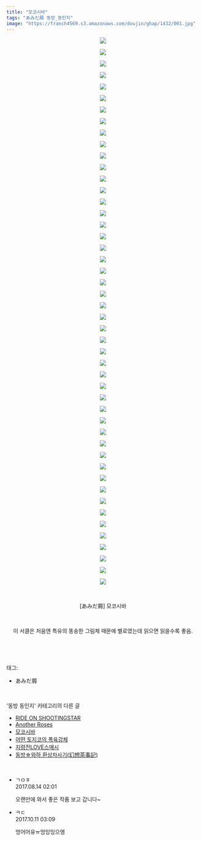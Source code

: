 ```yaml
---
title: "모코시바"
tags: "あみだ屑 동방_동인지"
image: "https://franch4569.s3.amazonaws.com/doujin/ghap/1432/001.jpg"
---
```

<div class="article">
<p style="text-align: center; clear: none; float: none;"><img src="{{ site.imgserver2 }}/ghap/1432/001.jpg"/></p>
<p style="text-align: center; clear: none; float: none;"><img src="{{ site.imgserver2 }}/ghap/1432/002.jpg"/></p>
<p style="text-align: center; clear: none; float: none;"><img src="{{ site.imgserver2 }}/ghap/1432/003.jpg"/></p>
<p style="text-align: center; clear: none; float: none;"><img src="{{ site.imgserver2 }}/ghap/1432/004.jpg"/></p>
<p style="text-align: center; clear: none; float: none;"><img src="{{ site.imgserver2 }}/ghap/1432/005.jpg"/></p>
<p style="text-align: center; clear: none; float: none;"><img src="{{ site.imgserver2 }}/ghap/1432/006.jpg"/></p>
<p style="text-align: center; clear: none; float: none;"><img src="{{ site.imgserver2 }}/ghap/1432/007.jpg"/></p>
<p style="text-align: center; clear: none; float: none;"><img src="{{ site.imgserver2 }}/ghap/1432/008.jpg"/></p>
<p style="text-align: center; clear: none; float: none;"><img src="{{ site.imgserver2 }}/ghap/1432/009.jpg"/></p>
<p style="text-align: center; clear: none; float: none;"><img src="{{ site.imgserver2 }}/ghap/1432/010.jpg"/></p>
<p style="text-align: center; clear: none; float: none;"><img src="{{ site.imgserver2 }}/ghap/1432/011.jpg"/></p>
<p style="text-align: center; clear: none; float: none;"><img src="{{ site.imgserver2 }}/ghap/1432/012.jpg"/></p>
<p style="text-align: center; clear: none; float: none;"><img src="{{ site.imgserver2 }}/ghap/1432/013.jpg"/></p>
<p style="text-align: center; clear: none; float: none;"><img src="{{ site.imgserver2 }}/ghap/1432/014.jpg"/></p>
<p style="text-align: center; clear: none; float: none;"><img src="{{ site.imgserver2 }}/ghap/1432/015.jpg"/></p>
<p style="text-align: center; clear: none; float: none;"><img src="{{ site.imgserver2 }}/ghap/1432/016.jpg"/></p>
<p style="text-align: center; clear: none; float: none;"><img src="{{ site.imgserver2 }}/ghap/1432/017.jpg"/></p>
<p style="text-align: center; clear: none; float: none;"><img src="{{ site.imgserver2 }}/ghap/1432/018.jpg"/></p>
<p style="text-align: center; clear: none; float: none;"><img src="{{ site.imgserver2 }}/ghap/1432/019.jpg"/></p>
<p style="text-align: center; clear: none; float: none;"><img src="{{ site.imgserver2 }}/ghap/1432/020.jpg"/></p>
<p style="text-align: center; clear: none; float: none;"><img src="{{ site.imgserver2 }}/ghap/1432/021.jpg"/></p>
<p style="text-align: center; clear: none; float: none;"><img src="{{ site.imgserver2 }}/ghap/1432/022.jpg"/></p>
<p style="text-align: center; clear: none; float: none;"><img src="{{ site.imgserver2 }}/ghap/1432/023.jpg"/></p>
<p style="text-align: center; clear: none; float: none;"><img src="{{ site.imgserver2 }}/ghap/1432/024.jpg"/></p>
<p style="text-align: center; clear: none; float: none;"><img src="{{ site.imgserver2 }}/ghap/1432/025.jpg"/></p>
<p style="text-align: center; clear: none; float: none;"><img src="{{ site.imgserver2 }}/ghap/1432/026.jpg"/></p>
<p style="text-align: center; clear: none; float: none;"><img src="{{ site.imgserver2 }}/ghap/1432/027.jpg"/></p>
<p style="text-align: center; clear: none; float: none;"><img src="{{ site.imgserver2 }}/ghap/1432/028.jpg"/></p>
<p style="text-align: center; clear: none; float: none;"><img src="{{ site.imgserver2 }}/ghap/1432/029.jpg"/></p>
<p style="text-align: center; clear: none; float: none;"><img src="{{ site.imgserver2 }}/ghap/1432/030.jpg"/></p>
<p style="text-align: center; clear: none; float: none;"><img src="{{ site.imgserver2 }}/ghap/1432/031.jpg"/></p>
<p style="text-align: center; clear: none; float: none;"><img src="{{ site.imgserver2 }}/ghap/1432/032.jpg"/></p>
<p style="text-align: center; clear: none; float: none;"><img src="{{ site.imgserver2 }}/ghap/1432/033.jpg"/></p>
<p style="text-align: center; clear: none; float: none;"><img src="{{ site.imgserver2 }}/ghap/1432/034.jpg"/></p>
<p style="text-align: center; clear: none; float: none;"><img src="{{ site.imgserver2 }}/ghap/1432/035.jpg"/></p>
<p style="text-align: center; clear: none; float: none;"><img src="{{ site.imgserver2 }}/ghap/1432/036.jpg"/></p>
<p style="text-align: center; clear: none; float: none;"><img src="{{ site.imgserver2 }}/ghap/1432/037.jpg"/></p>
<p style="text-align: center; clear: none; float: none;"><img src="{{ site.imgserver2 }}/ghap/1432/038.jpg"/></p>
<p style="text-align: center; clear: none; float: none;"><img src="{{ site.imgserver2 }}/ghap/1432/039.jpg"/></p>
<p style="text-align: center; clear: none; float: none;"><img src="{{ site.imgserver2 }}/ghap/1432/040.jpg"/></p>
<p style="text-align: center; clear: none; float: none;"><img src="{{ site.imgserver2 }}/ghap/1432/041.jpg"/></p>
<p style="text-align: center; clear: none; float: none;"><img src="{{ site.imgserver2 }}/ghap/1432/042.jpg"/></p>
<p style="text-align: center; clear: none; float: none;"><img src="{{ site.imgserver2 }}/ghap/1432/043.jpg"/></p>
<p style="text-align: center; clear: none; float: none;"><img src="{{ site.imgserver2 }}/ghap/1432/044.jpg"/></p>
<p style="text-align: center; clear: none; float: none;"><img src="{{ site.imgserver2 }}/ghap/1432/045.jpg"/></p>
<p style="text-align: center; clear: none; float: none;"><img src="{{ site.imgserver2 }}/ghap/1432/046.jpg"/></p>
<p style="text-align: center; clear: none; float: none;"><img src="{{ site.imgserver2 }}/ghap/1432/047.jpg"/></p>
<p style="text-align: center; clear: none; float: none;"><img src="{{ site.imgserver2 }}/ghap/1432/048.jpg"/></p>
<p style="text-align: center; clear: none; float: none;"><br/></p>
<p style="text-align: center; clear: none; float: none;">[あみだ屑] 모코시바</p>
<p style="text-align: center; clear: none; float: none;"><br/></p>
<p style="text-align: center; clear: none; float: none;">이 서클은 처음엔 특유의 똥송한 그림체 때문에 별로였는데 읽으면 읽을수록 좋음.</p>
<p><br/></p>
</div><br/>
<div class="tagTrail">
<p>태그: </p>
<ul>
<li>あみだ屑</li>
</ul>
</div><br/>
<div class="another">
<p>'동방 동인지' 카테고리의 다른 글</p>
<ul>
<li><a href="/ghap_1435">RIDE ON SHOOTINGSTAR</a></li>
<li><a href="/ghap_1433">Another Roses</a></li>
<li><a href="/ghap_1432">모코시바</a></li>
<li><a href="/ghap_1431">어떤 토지코의 폭육강체</a></li>
<li><a href="/ghap_1430">지령전LOVE스매시</a></li>
<li><a href="/ghap_1428">동방☆와하 환상차사기(幻想茶事記)</a></li>
</ul>
</div><br/>
<div class="cb_module cb_fluid">
<div class="cb_wrt cb_profile">
<div class="comment">
<ul>
<li class="cb_thumb_off" id="comment15059047">
<div class="cb_comment_area">
<div class="cb_info_area">
<div class="cb_section">
<span class="cb_nick_name">ㄱㅁㅎ</span>
</div>
<div class="cb_section">
<span class="cb_date">2017.08.14 02:01 </span>
</div>
</div>
<div class="cb_dsc_comment">
<p class="cb_dsc">
											오랜만에 와서 좋은 작품 보고 갑니다~
										</p>
</div>
</div></li>
<li class="cb_thumb_off" id="comment15102311">
<div class="cb_comment_area">
<div class="cb_info_area">
<div class="cb_section">
<span class="cb_nick_name">ㅋㄷ</span>
</div>
<div class="cb_section">
<span class="cb_date">2017.10.11 03:09 </span>
</div>
</div>
<div class="cb_dsc_comment">
<p class="cb_dsc">
											엉어어유ㅠ엉잉잉으엥
										</p>
</div>
</div></li>
</ul>
</div>
</div><!-- commentList close -->
</div><br/>
